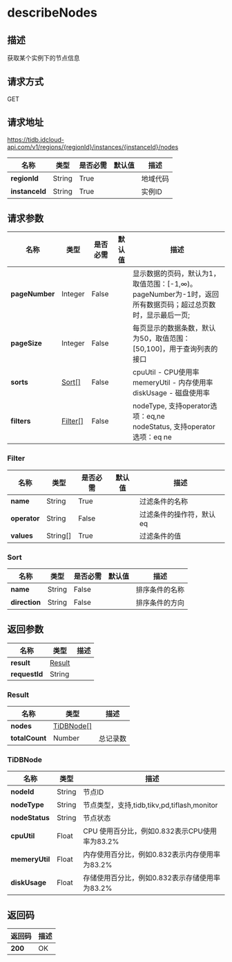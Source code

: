 # describeNodes


## 描述
获取某个实例下的节点信息

## 请求方式
GET

## 请求地址
https://tidb.jdcloud-api.com/v1/regions/{regionId}/instances/{instanceId}/nodes

|名称|类型|是否必需|默认值|描述|
|---|---|---|---|---|
|**regionId**|String|True| |地域代码|
|**instanceId**|String|True| |实例ID|

## 请求参数
|名称|类型|是否必需|默认值|描述|
|---|---|---|---|---|
|**pageNumber**|Integer|False| |显示数据的页码，默认为1，取值范围：[-1,∞)。pageNumber为-1时，返回所有数据页码；超过总页数时，显示最后一页;|
|**pageSize**|Integer|False| |每页显示的数据条数，默认为50，取值范围：[50,100]，用于查询列表的接口|
|**sorts**|[Sort[]](describenodes#sort)|False| |cpuUtil - CPU使用率<br>memeryUtil - 内存使用率<br>diskUsage - 磁盘使用率<br>|
|**filters**|[Filter[]](describenodes#filter)|False| |nodeType, 支持operator选项：eq,ne<br>nodeStatus, 支持operator选项：eq ne<br>|

### <div id="filter">Filter</div>
|名称|类型|是否必需|默认值|描述|
|---|---|---|---|---|
|**name**|String|True| |过滤条件的名称|
|**operator**|String|False| |过滤条件的操作符，默认eq|
|**values**|String[]|True| |过滤条件的值|
### <div id="sort">Sort</div>
|名称|类型|是否必需|默认值|描述|
|---|---|---|---|---|
|**name**|String|False| |排序条件的名称|
|**direction**|String|False| |排序条件的方向|

## 返回参数
|名称|类型|描述|
|---|---|---|
|**result**|[Result](describenodes#result)| |
|**requestId**|String| |

### <div id="result">Result</div>
|名称|类型|描述|
|---|---|---|
|**nodes**|[TiDBNode[]](describenodes#tidbnode)| |
|**totalCount**|Number|总记录数|
### <div id="tidbnode">TiDBNode</div>
|名称|类型|描述|
|---|---|---|
|**nodeId**|String|节点ID|
|**nodeType**|String|节点类型，支持,tidb,tikv,pd,tiflash,monitor|
|**nodeStatus**|String|节点状态|
|**cpuUtil**|Float|CPU 使用百分比，例如0.832表示CPU使用率为83.2%|
|**memeryUtil**|Float|内存使用百分比，例如0.832表示内存使用率为83.2%|
|**diskUsage**|Float|存储使用百分比，例如0.832表示存储使用率为83.2%|

## 返回码
|返回码|描述|
|---|---|
|**200**|OK|
